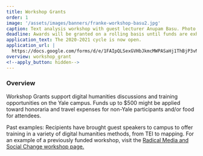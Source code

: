 ```yaml
---
title: Workshop Grants
order: 1
image: '/assets/images/banners/franke-workshop-basu2.jpg'
caption: Text analysis workshop with guest lecturer Anupam Basu. Photo by Monica Ong Reed.
deadline: Awards will be granted on a rolling basis until funds are exhausted.
application_text: The 2020-2021 cycle is now open.
application_url: |
  https://docs.google.com/forms/d/e/1FAIpQLSexGVHbJkmcMWPASaHj1ThBjP3vNq87TIHIbw5388SfQHSuvw/viewform?usp=sf_link-->
overview: workshop_grant
<!--apply_button: hidden-->
---
```


### Overview

Workshop Grants support digital humanities discussions and training opportunities on the Yale campus. Funds up to $500 might be applied toward honoraria and travel expenses for non-Yale participants and/or food for attendees.

Past examples: Recipients have brought guest speakers to campus to offer training in a variety of digital humanities methods, from TEI to mapping. For an example of a previously funded workshop, visit the <a href='{{ site.baseurl }}/events/2016-11-29-workshop-with-jessica-marie-johnson.html' target='_blank'>Radical Media and Social Change workshop page.</a>
